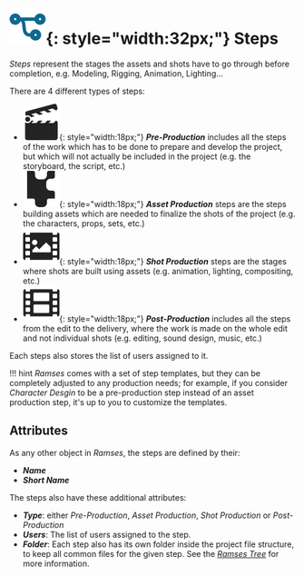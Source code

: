 # ![](../img/icons/connections_sl.svg){: style="width:32px;"} Steps

*Steps* represent the stages the assets and shots have to go through before completion, e.g. Modeling, Rigging, Animation, Lighting...

There are 4 different types of steps:

- ![](../img/icons/cinema-movie_sl.svg){: style="width:18px;"} ***Pre-Production*** includes all the steps of the work which has to be done to prepare and develop the project, but which will not actually be included in the project (e.g. the storyboard, the script, etc.)
-  ![](../img/icons/property-asset_sd.svg){: style="width:18px;"} ***Asset Production*** steps are the steps building assets which are needed to finalize the shots of the project (e.g. the characters, props, sets, etc.)
-  ![](../img/icons/shot-frame_sd.svg){: style="width:18px;"} ***Shot Production*** steps are the stages where shots are built using assets (e.g. animation, lighting, compositing, etc.)
-  ![](../img/icons/film_sl.svg){: style="width:18px;"} ***Post-Production*** includes all the steps from the edit to the delivery, where the work is made on the whole edit and not individual shots (e.g. editing, sound design, music, etc.)

Each steps also stores the list of users assigned to it.

!!! hint
    *Ramses* comes with a set of step templates, but they can be completely adjusted to any production needs; for example, if you consider *Character Desgin* to be a pre-production step instead of an asset production step, it's up to you to customize the templates.

## Attributes

As any other object in *Ramses*, the steps are defined by their:

- ***Name***
- ***Short Name***

The steps also have these additional attributes:

- ***Type***: either *Pre-Production*, *Asset Production*, *Shot Production* or *Post-Production*
- ***Users***: The list of users assigned to the step.
- ***Folder***: Each step also has its own folder inside the project file structure, to keep all common files for the given step. See the [*Ramses Tree*](../files/tree.md) for more information.